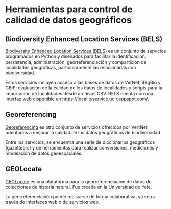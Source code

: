 # Herramientas para control de calidad de datos geográficos

## Biodiversity Enhanced Location Services (BELS)
[Biodiversity Enhanced Location Services (BELS)](https://github.com/VertNet/bels) es un conjunto de servicios programados en Python y diseñados para facilitar la identificación, persistencia, administración, georreferenciación y compartición de localidades geográficas, particularmente las relacionadas con biodiversidad.

Estos servicios incluyen acceso a las bases de datos de VerNet, iDigBio y GBIF; evaluación de la calidad de los datos de localidades y scripts para la importación de localidades desde archivos CSV. BELS cuenta con una interfaz web disponible en https://localityservice.uc.r.appspot.com/.

## Georeferencing
[Georeferencing](http://georeferencing.org/) es otro conjunto de servicios ofrecidos por VertNet orientados a mejorar la calidad de los datos geográficos de biodiversidad. 

Entre los servicios, se encuentra una serie de diccionarios geográficos (gazetteers) y de herramientas para realizar conversiones, mediciones y modelación de datos geoespaciales.

## GEOLocate
[GEOLocate](https://www.geo-locate.org/) es una plataforma para la georreferenciación de datos de colecciones de historia natural. Fue creada en la Universidad de Yale.

La georreferenciación puede realizarse de forma colaborativa, ya sea a través de interfaces web o de servicios web.
